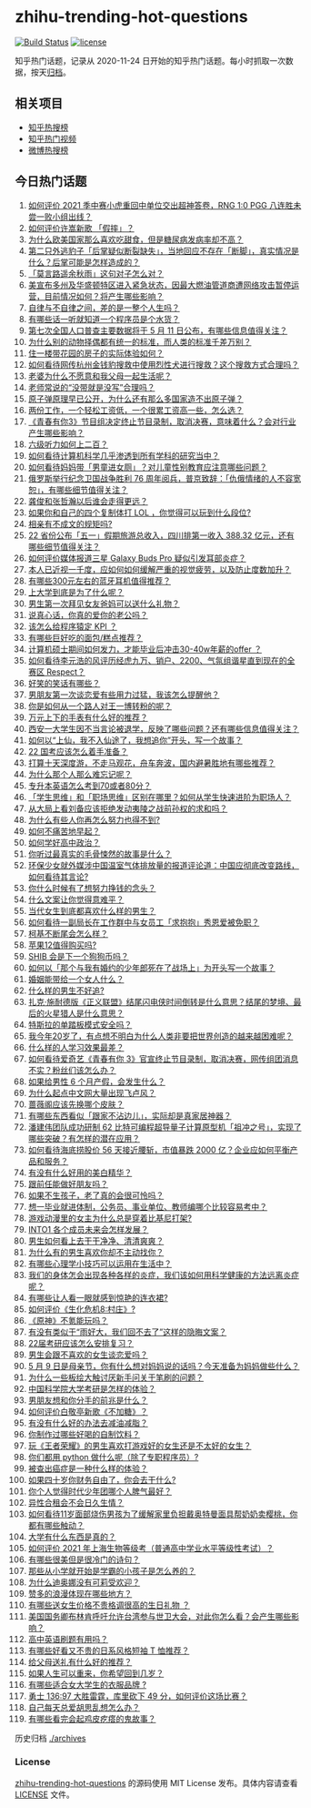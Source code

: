 # zhihu-trending-hot-questions

[![Build Status](https://github.com/justjavac/zhihu-trending-hot-questions/workflows/ci/badge.svg?branch=master)](https://github.com/justjavac/zhihu-trending-hot-questions/actions)
[![license](https://img.shields.io/github/license/justjavac/zhihu-trending-hot-questions)](https://github.com/justjavac/zhihu-trending-hot-questions/blob/master/LICENSE)

知乎热门话题，记录从 2020-11-24 日开始的知乎热门话题。每小时抓取一次数据，按天[归档](./archives)。

## 相关项目

- [知乎热搜榜](https://github.com/justjavac/zhihu-trending-top-search)
- [知乎热门视频](https://github.com/justjavac/zhihu-trending-hot-video)
- [微博热搜榜](https://github.com/justjavac/weibo-trending-hot-search)

## 今日热门话题

<!-- BEGIN -->
<!-- 最后更新时间 Mon May 10 2021 12:05:58 GMT+0800 (China Standard Time) -->

1. [如何评价 2021 季中赛小虎重回中单位交出超神答卷，RNG 1:0 PGG
   八连胜未尝一败小组出线？](https://www.zhihu.com/question/458616540)
2. [如何评价许嵩新歌 「假摔」？](https://www.zhihu.com/question/458607627)
3. [为什么欧美国家那么喜欢吃甜食，但是糖尿病发病率却不高？](https://www.zhihu.com/question/418929439)
4. [第二只外逃豹子「后掌疑似断裂缺失」，当地回应不存在「断脚」，真实情况是什么？后掌可能是怎样造成的？](https://www.zhihu.com/question/458556062)
5. [「莫言路遥余秋雨」这句对子怎么对？](https://www.zhihu.com/question/359189927)
6. [美宣布多州及华盛顿特区进入紧急状态，因最大燃油管道商遭网络攻击暂停运营，目前情况如何？将产生哪些影响？](https://www.zhihu.com/question/458644629)
7. [自律与不自律之间，差的是一整个人生吗？](https://www.zhihu.com/question/441394802)
8. [有哪些话一听就知道一个程序员是个水货？](https://www.zhihu.com/question/439598096)
9. [第七次全国人口普查主要数据将于 5 月 11
   日公布，有哪些信息值得关注？](https://www.zhihu.com/question/458484293)
10. [为什么别的动物择偶都有统一的标准，而人类的标准千差万别？](https://www.zhihu.com/question/457515166)
11. [住一楼带花园的房子的实际体验如何？](https://www.zhihu.com/question/24249319)
12. [如何看待网传杭州金钱豹搜救中使用烈性犬进行搜救？这个搜救方式合理吗？](https://www.zhihu.com/question/458486742)
13. [老婆为什么不愿意和我父母一起生活呢？](https://www.zhihu.com/question/458049398)
14. [老师常说的“没带就是没写”合理吗？](https://www.zhihu.com/question/457033055)
15. [原子弹原理早已公开，为什么还有那么多国家造不出原子弹？](https://www.zhihu.com/question/435554563)
16. [两份工作，一个轻松工资低，一个很累工资高一些，怎么选？](https://www.zhihu.com/question/63557154)
17. [《青春有你3》节目组决定终止节目录制，取消决赛，意味着什么？会对行业产生哪些影响？](https://www.zhihu.com/question/458522895)
18. [六级听力如何上二百？](https://www.zhihu.com/question/361688103)
19. [如何看待计算机科学几乎渗透到所有学科的研究当中？](https://www.zhihu.com/question/458095854)
20. [如何看待妈妈带「男童进女厕」？对儿童性别教育应注意哪些问题？](https://www.zhihu.com/question/458384181)
21. [俄罗斯举行纪念卫国战争胜利 76
    周年阅兵，普京致辞：「仇俄情绪的人不容宽恕」，有哪些细节值得关注？](https://www.zhihu.com/question/458555627)
22. [龚俊和张哲瀚以后谁会走得更远？](https://www.zhihu.com/question/455163908)
23. [如果你和自己的四个复制体打 LOL ，你觉得可以玩到什么段位?](https://www.zhihu.com/question/457009957)
24. [相亲有不成文的规矩吗?](https://www.zhihu.com/question/453068049)
25. [22 省份公布「五一」假期旅游总收入，四川排第一收入 388.32
    亿元，还有哪些细节值得关注？](https://www.zhihu.com/question/458345276)
26. [如何评价媒体报道三星 Galaxy Buds Pro
    疑似引发耳部炎症？](https://www.zhihu.com/question/458557226)
27. [本人已近视一千度，应如何如何缓解严重的视觉疲劳，以及防止度数加升？](https://www.zhihu.com/question/450542654)
28. [有哪些300元左右的蓝牙耳机值得推荐？](https://www.zhihu.com/question/458180216)
29. [上大学到底是为了什么呢？](https://www.zhihu.com/question/454002306)
30. [男生第一次拜见女友爸妈可以送什么礼物？](https://www.zhihu.com/question/27197931)
31. [说真心话，你真的爱你的老公吗？](https://www.zhihu.com/question/448481291)
32. [该怎么给程序猿定 KPI ？](https://www.zhihu.com/question/455324002)
33. [有哪些巨好吃的面包/糕点推荐？](https://www.zhihu.com/question/445320685)
34. [计算机硕士期间如何发力，才能毕业后冲击30-40w年薪的offer
    ？](https://www.zhihu.com/question/21685930)
35. [如何看待李元浩的风评历经虎九万、销户、2200、气氛组谐星直到现在的全赛区
    Respect？](https://www.zhihu.com/question/458398300)
36. [好笑的笑话有哪些？](https://www.zhihu.com/question/439279463)
37. [男朋友第一次谈恋爱有些用力过猛，我该怎么提醒他？](https://www.zhihu.com/question/419802297)
38. [你是如何从一个路人对王一博转粉的呢？](https://www.zhihu.com/question/453097977)
39. [万元上下的手表有什么好的推荐？](https://www.zhihu.com/question/306787117)
40. [西安一大学生因不当言论被退学，反映了哪些问题？还有哪些信息值得关注？](https://www.zhihu.com/question/458572630)
41. [如何以“上仙，我不入仙途了，我想追你”开头，写一个故事？](https://www.zhihu.com/question/458082813)
42. [22 国考应该怎么着手准备？](https://www.zhihu.com/question/430399897)
43. [打算十天深度游，不走马观花，舟车奔波，国内避暑胜地有哪些推荐？](https://www.zhihu.com/question/457778681)
44. [为什么那个人那么难忘记呢？](https://www.zhihu.com/question/457966763)
45. [专升本英语怎么考到70或者80分？](https://www.zhihu.com/question/378410037)
46. [「学生思维」和「职场思维」区别在哪里？如何从学生快速进阶为职场人？](https://www.zhihu.com/question/458341658)
47. [从大局上看刘备应该拒绝发动夷陵之战前孙权的求和吗？](https://www.zhihu.com/question/456445324)
48. [为什么有些人你再怎么努力也得不到?](https://www.zhihu.com/question/456122715)
49. [如何不痛苦地早起？](https://www.zhihu.com/question/22120300)
50. [如何学好高中政治？](https://www.zhihu.com/question/20167990)
51. [你听过最真实的毛骨悚然的故事是什么？](https://www.zhihu.com/question/458168131)
52. [环保少女就外媒涉中国温室气体排放量的报道评论道：中国应彻底改变路线，如何看待其言论?](https://www.zhihu.com/question/458454363)
53. [你什么时候有了想努力挣钱的念头？](https://www.zhihu.com/question/453078678)
54. [什么文案让你觉得意难平？](https://www.zhihu.com/question/453247567)
55. [当代女生到底都喜欢什么样的男生？](https://www.zhihu.com/question/453294124)
56. [如何看待一副局长在工作群中与女员工「求抱抱」秀恩爱被免职？](https://www.zhihu.com/question/458503250)
57. [柯基不断尾会怎么样？](https://www.zhihu.com/question/366868572)
58. [苹果12值得购买吗?](https://www.zhihu.com/question/369674875)
59. [SHIB 会是下一个狗狗币吗？](https://www.zhihu.com/question/455602405)
60. [如何以「那个与我有婚约的少年郎死在了战场上」为开头写一个故事？](https://www.zhihu.com/question/453140540)
61. [婚姻能带给一个女人什么？](https://www.zhihu.com/question/457869930)
62. [什么样的男生不好追?](https://www.zhihu.com/question/295115524)
63. [扎克·施耐德版《正义联盟》结尾闪电侠时间倒转是什么意思？结尾的梦境、最后的火星猎人是什么意思？](https://www.zhihu.com/question/450098286)
64. [特斯拉的单踏板模式安全吗？](https://www.zhihu.com/question/457106227)
65. [我今年20岁了，有点想不明白为什么人类非要把世界创造的越来越困难呢？](https://www.zhihu.com/question/452475296)
66. [什么样的人学习效果最差？](https://www.zhihu.com/question/305792030)
67. [如何看待爱奇艺《青春有你
    3》官宣终止节目录制，取消决赛，网传组团消息不实？粉丝们该怎么办？](https://www.zhihu.com/question/458528380)
68. [如果给男性 6 个月产假，会发生什么？](https://www.zhihu.com/question/458379267)
69. [为什么起点中文网大量出现飞卢风？](https://www.zhihu.com/question/454447604)
70. [蔷薇阁应该先换哪个皮肤？](https://www.zhihu.com/question/457705284)
71. [有哪些东西看似「跟家不沾边儿」，实际却是真家居神器？](https://www.zhihu.com/question/454606011)
72. [潘建伟团队成功研制 62
    比特可编程超导量子计算原型机「祖冲之号」，实现了哪些突破？有怎样的潜在应用？](https://www.zhihu.com/question/458402313)
73. [如何看待海底捞股价 56 天接近腰斩，市值暴跌 2000
    亿？企业应如何平衡产品和服务？](https://www.zhihu.com/question/458401875)
74. [有没有什么好用的美白精华？](https://www.zhihu.com/question/313635834)
75. [跟前任能做好朋友吗？](https://www.zhihu.com/question/454060575)
76. [如果不生孩子，老了真的会很可怜吗？](https://www.zhihu.com/question/444313202)
77. [想一毕业就进体制，公务员、事业单位、教师编哪个比较容易考中？](https://www.zhihu.com/question/456370248)
78. [游戏动漫里的女主为什么总是穿着比基尼打架?](https://www.zhihu.com/question/453352120)
79. [INTO1 各个成员未来会怎样发展？](https://www.zhihu.com/question/456784751)
80. [男生如何看上去干干净净、清清爽爽？](https://www.zhihu.com/question/60449658)
81. [为什么有的男生喜欢你却不主动找你？](https://www.zhihu.com/question/328791863)
82. [有哪些心理学小技巧可以运用在生活中？](https://www.zhihu.com/question/24245141)
83. [我们的身体怎会出现各种各样的炎症，我们该如何用科学健康的方法远离炎症呢？](https://www.zhihu.com/question/457066503)
84. [有哪些让人看一眼就感到惊艳的连衣裙?](https://www.zhihu.com/question/383661922)
85. [如何评价《生化危机8:村庄》?](https://www.zhihu.com/question/401056274)
86. [《原神》不氪能玩吗？](https://www.zhihu.com/question/423647947)
87. [有没有类似于“雨好大，我们回不去了”这样的隐晦文案？](https://www.zhihu.com/question/445913131)
88. [22届考研应该怎么安排复习？](https://www.zhihu.com/question/413326195)
89. [男生会跟不喜欢的女生谈恋爱吗？](https://www.zhihu.com/question/451063860)
90. [5 月 9
    日是母亲节，你有什么想对妈妈说的话吗？今天准备为妈妈做些什么？](https://www.zhihu.com/question/458478831)
91. [为什么一些板绘大触讨厌新手问关于笔刷的问题？](https://www.zhihu.com/question/29415580)
92. [中国科学院大学考研是怎样的体验？](https://www.zhihu.com/question/268420515)
93. [男朋友想和你分手的前兆是什么？](https://www.zhihu.com/question/23312889)
94. [如何评价白敬亭新歌《不加糖》？](https://www.zhihu.com/question/458425242)
95. [有没有什么好的办法去减油减脂？](https://www.zhihu.com/question/455888186)
96. [你制作过哪些好喝的自制饮料？](https://www.zhihu.com/question/23019168)
97. [玩《王者荣耀》的男生喜欢打游戏好的女生还是不太好的女生？](https://www.zhihu.com/question/457990985)
98. [你们都用 python 做什么呢（除了专职程序员）?](https://www.zhihu.com/question/439442263)
99. [被查出癌症是一种什么样的体验？](https://www.zhihu.com/question/316703481)
100. [如果四十岁你财务自由了，你会去干什么?](https://www.zhihu.com/question/323042685)
101. [你个人觉得时代少年团哪个人脾气最好？](https://www.zhihu.com/question/452322693)
102. [异性合租会不会日久生情？](https://www.zhihu.com/question/295424569)
103. [如何看待11岁面部烧伤男孩为了缓解家里负担戴奥特曼面具帮奶奶卖樱桃，你都有哪些触动？](https://www.zhihu.com/question/458441722)
104. [大学有什么东西是真的？](https://www.zhihu.com/question/430807321)
105. [如何评价 2021
     年上海生物等级考（普通高中学业水平等级性考试）？](https://www.zhihu.com/question/455464126)
106. [有哪些很美但是很冷门的诗句？](https://www.zhihu.com/question/375569001)
107. [那些从小学就开始是学霸的小孩子是怎么养的？](https://www.zhihu.com/question/427567462)
108. [为什么迪奥娜没有可莉受欢迎？](https://www.zhihu.com/question/458071219)
109. [赞多的浪漫体现在哪些地方？](https://www.zhihu.com/question/458459520)
110. [有哪些送女生价格不贵格调很高的生日礼物 ？](https://www.zhihu.com/question/277831030)
111. [美国国务卿布林肯呼吁允许台湾参与世卫大会，对此你怎么看？会产生哪些影响？](https://www.zhihu.com/question/458323936)
112. [高中英语刷题有用吗？](https://www.zhihu.com/question/312216212)
113. [有哪些好看又不贵的日系风格短袖 T 恤推荐？](https://www.zhihu.com/question/267880033)
114. [给父母送礼有什么好的推荐？](https://www.zhihu.com/question/27251347)
115. [如果人生可以重来，你希望回到几岁？](https://www.zhihu.com/question/457500157)
116. [有哪些适合女大学生的衣服品牌 ?](https://www.zhihu.com/question/37101521)
117. [勇士 136:97 大胜雷霆，库里砍下 49
     分，如何评价这场比赛？](https://www.zhihu.com/question/458480119)
118. [自己每天总爱胡思乱想怎么办？](https://www.zhihu.com/question/364386829)
119. [有哪些看完会起鸡皮疙瘩的鬼故事？](https://www.zhihu.com/question/447385140)

<!-- END -->

历史归档 [./archives](./archives)

### License

[zhihu-trending-hot-questions](https://github.com/justjavac/zhihu-trending-hot-questions)
的源码使用 MIT License 发布。具体内容请查看 [LICENSE](./LICENSE) 文件。
